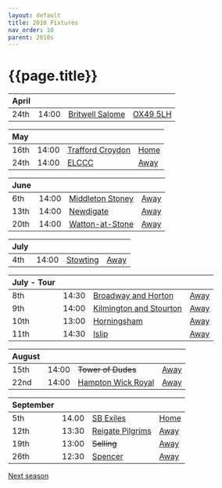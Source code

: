 ```yaml
---
layout: default
title: 2010 Fixtures
nav_order: 10
parent: 2010s
---
```


# {{page.title}}

| April |  |  |  |
|:---|:---|:---|:---|
| 24th | 14:00 | [Britwell Salome](britwell-salome) | [OX49 5LH](https://goo.gl/maps/CGgpPNyQhotADDFs9) |

| May |  |  |  |
|:---|:---|:---|:---|
| 16th | 14:00 | [Trafford Croydon](trafford-croydon) | [Home](https://goo.gl/maps/w2skeCXwzZTEh7e26) |
| 24th | 14:00 | [ELCCC](elccc) | [Away](https://goo.gl/maps/VSGa3B2Qjc73KtRaA) |

| June |  |  |  |
|:---|:---|:---|:---|
| 6th | 14:00 | [Middleton Stoney](middleton-stoney) | [Away](https://goo.gl/maps/NKG1fHyPgmci55aGA) |
| 13th | 14:00 | [Newdigate](newdigate) | [Away](https://goo.gl/maps/kQnkUfc3MdtqLyvd8) |
| 20th | 14:00 | [Watton-at-Stone](watton-at-stone) | [Away](https://goo.gl/maps/JPBQawMsjLgYtVHk9) |

| July |  |  |  |
|:---|:---|:---|:---|
| 4th | 14:00 | [Stowting](stowting) | [Away](https://goo.gl/maps/A5HTfBKbD44fwSDq7) |

| July - Tour |  |  |  |
|:---|:---|:---|:---|
| 8th | 14:30 | [Broadway and Horton](broadway-and-horton) | [Away](https://goo.gl/maps/orv3RETHUX95dBWv7) |
| 9th | 14:00 | [Kilmington and Stourton](kilmington-and-tourton) | [Away](https://goo.gl/maps/6q53XChZh9A2) |
| 10th | 13:00 | [Horningsham](horningsham) | [Away](https://goo.gl/maps/zQYhDWCLU1dZieXp7) |
| 11th | 14:30 | [Islip](islip) | [Away](https://goo.gl/maps/8ZjLvDXiWFpMG5yG8) |

| August |  |  |  |
|:---|:---|:---|:---|
| 15th | 14:00 | <del>Tower of Dudes</del> | [Away]() |
| 22nd | 14:00 | [Hampton Wick Royal](hampton-wick-royal) | [Away](https://goo.gl/maps/UazfFMrPaxxaveAd7) |

| September |  |  |  |
|:---|:---|:---|:---|
| 5th | 14.00 | [SB Exiles](sb-exiles) | [Home](https://goo.gl/maps/UnwyEb5nVKuf4sHe8) |
| 12th | 13:30 | [Reigate Pilgrims](reigate-pilgrims) | [Away](https://goo.gl/maps/z54KDhWLtQreY6xy9) |
| 19th | 13:00 | <del>Selling</del> | [Away](https://goo.gl/maps/pV2tb26PncWLNiBm9) |
| 26th | 12:30 | [Spencer](spencer) | [Away]([Spencer](spencer)) |

[Next season](../2011)